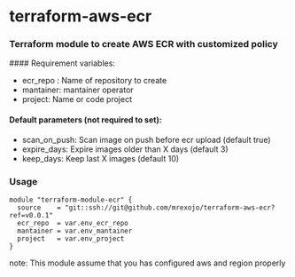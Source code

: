 # terraform-aws-ecr

### Terraform module to create AWS ECR with customized policy


#### Requirement variables:

- ecr_repo : Name of repository to create
- mantainer: mantainer operator
- project: Name or code project

#### Default parameters (not required to set):

- scan_on_push: Scan image on push before ecr upload (default true)
- expire_days: Expire images older than X days (default 3)
- keep_days: Keep last X images (default 10)

### Usage

```
module "terraform-module-ecr" {
  source    = "git::ssh://git@github.com/mrexojo/terraform-aws-ecr?ref=v0.0.1"
  ecr_repo  = var.env_ecr_repo
  mantainer = var.env_mantainer
  project   = var.env_project
}
````
note: This module assume that you has configured aws and region properly


